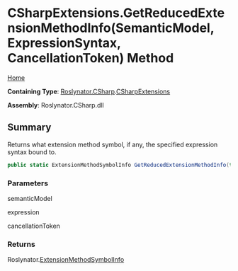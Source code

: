 # CSharpExtensions\.GetReducedExtensionMethodInfo\(SemanticModel, ExpressionSyntax, CancellationToken\) Method

[Home](../../../../README.md)

**Containing Type**: [Roslynator.CSharp](../../README.md)\.[CSharpExtensions](../README.md)

**Assembly**: Roslynator\.CSharp\.dll

## Summary

Returns what extension method symbol, if any, the specified expression syntax bound to\.

```csharp
public static ExtensionMethodSymbolInfo GetReducedExtensionMethodInfo(this SemanticModel semanticModel, ExpressionSyntax expression, CancellationToken cancellationToken = default(CancellationToken))
```

### Parameters

semanticModel



expression



cancellationToken



### Returns

Roslynator\.[ExtensionMethodSymbolInfo](../../../ExtensionMethodSymbolInfo/README.md)

